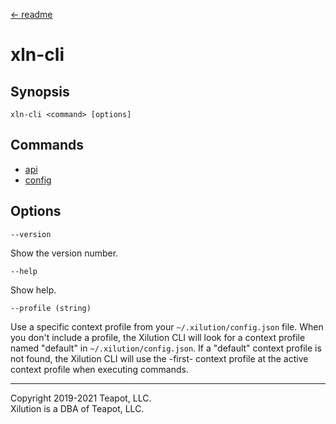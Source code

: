 [<- readme](../README.md)

# xln-cli

## Synopsis

```
xln-cli <command> [options]
```

## Commands

- [api](commands/api/index.md)
- [config](commands/config/index.md)

## Options

`--version`

Show the version number.

`--help`

Show help.

`--profile (string)`

Use a specific context profile from your `~/.xilution/config.json` file.
When you don't include a profile, the Xilution CLI will look for a context profile named "default" in `~/.xilution/config.json`.
If a "default" context profile is not found, the Xilution CLI will use the -first- context profile at the active context profile when executing commands.

---

Copyright 2019-2021 Teapot, LLC.  
Xilution is a DBA of Teapot, LLC.

